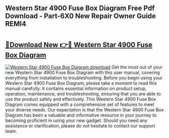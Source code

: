 ## Western Star 4900 Fuse Box Diagram Free Pdf Download - Part-6X0 New Repair Owner Guide REMI4

# <h2><a href="http://dfrl9zy.blite.top/?on=Western+Star+4900+Fuse+Box+Diagram">🔗Download New 👉🔴 Western Star 4900 Fuse Box Diagram</a></h2>

[![Western Star 4900 Fuse Box Diagram download](https://i.imgur.com/lujVjoI.png)](http://dfrl9zy.blite.top/?on=Western+Star+4900+Fuse+Box+Diagram)
Get the most out of your new Western Star 4900 Fuse Box Diagram with this user manual, covering everything from installation to troubleshooting. Before you begin using your Western Star 4900 Fuse Box Diagram, please take a moment to read this manual carefully. It contains essential information on product setup, operation, maintenance, and troubleshooting, ensuring that you are able to use the product safely and effectively. This Western Star 4900 Fuse Box Diagram comes equipped with a comprehensive set of features to meet your diverse needs. Our expectation is that the Western Star 4900 Fuse Box Diagram has been a valuable and informative resource in your journey to becoming proficient in using your new gadget. Should you need any assistance or clarification, please do not hesitate to contact our support team.
